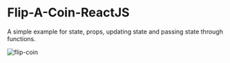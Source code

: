 # Flip-A-Coin-ReactJS
 
A simple example for state, props, updating state and passing state through functions.
<br>

![flip-coin](https://user-images.githubusercontent.com/24496846/216848953-e0fd98c5-8570-4789-b0ae-ef37f9f4cdcd.gif)
